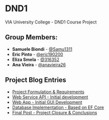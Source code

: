# DND1
VIA University College - DND1 Course Project

## Group Members:
- **Samuele Biondi** - [@Samu1311](https://github.com/Samu1311)
- **Eric Pinto** - [@eric190200](https://github.com/eric190200)
- **Eliza Smela** - [@316352](https://github.com/316352)
- **Ana Vieira** - [@anavieira26](https://github.com/anavieira26)

## Project Blog Entries
- [Project Formulation & Requirements](./HandIns/Project_Formulation_and_Requirements.md)
- [Web Service API - Initial development](./HandIns/Web_Service.md)
- [Web App - Initial GUI Development](./HandIns/WebApplication_GUI.md)
- [Database Implementation - Based on EF Core](./HandIns/DatabaseImplementation.md)
- [Final Post - Project Closure & Conclusions](./HandIns/FinalPost.md)
